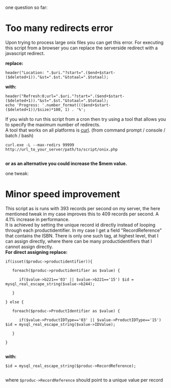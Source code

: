 one question so far:
# Too many redirects error #

Upon trying to process large onix files you can get this error.
For executing this script from a browser you can replace the serverside redirect with a javascript redirect.

**replace:**
```
header("Location: ".$uri."?start=".($end+$start-($deleted+1))."&st=".$st."&totaal=".$totaal);
```
**with:**
```
header("Refresh:0;url=".$uri."?start=".($end+$start-($deleted+1))."&st=".$st."&totaal=".$totaal);
echo 'Progress: '.number_format((($end+$start-($deleted+1))/$size)*100, 1) . '%';
```

If you wish to run this script from a cron then try using a tool that allows you to specify the maximum number of redirects.<br>
A tool that works on all platforms is <a href='http://curl.haxx.se/download.html'>curl</a>. (from command prompt / console / batch / bash)<br>
<pre><code>curl.exe -L --max-redirs 99999 http://url_to_your_server/path/to/script/onix.php<br>
</code></pre>

<b>or as an alternative you could increase the $mem value.</b>


one tweak:<br>
<h1>Minor speed improvement</h1>
This script as is runs with 393 records per second on my server, the here mentioned tweak in my case improves this to 409 records per second. A 4.1% increase in performance.<br>
It is achieved by setting the unique record id directly instead of looping through each productidentifier. In my case I get a field "RecordReference" that contains the ISBN. There is only one such tag, at highest level, that I can assign directly, where there can be many productidentifiers that I cannot assign directly.<br>
<b>For direct assigning replace:</b>

<pre><code>if(isset($produc-&gt;productidentifier)){<br>
   foreach($produc-&gt;productidentifier as $value) { <br>
      if($value-&gt;b221=='03' || $value-&gt;b221=='15') $id = mysql_real_escape_string($value-&gt;b244);<br>
   }<br>
} else {<br>
   foreach($produc-&gt;ProductIdentifier as $value) { <br>
      if($value-&gt;ProductIDType=='03' || $value-&gt;ProductIDType=='15') $id = mysql_real_escape_string($value-&gt;IDValue);<br>
   }<br>
}<br>
</code></pre>

<b>with:</b>
<pre><code>$id = mysql_real_escape_string($produc-&gt;RecordReference);<br>
</code></pre>

where <code>$produc-&gt;RecordReference</code> should point to a unique value per record